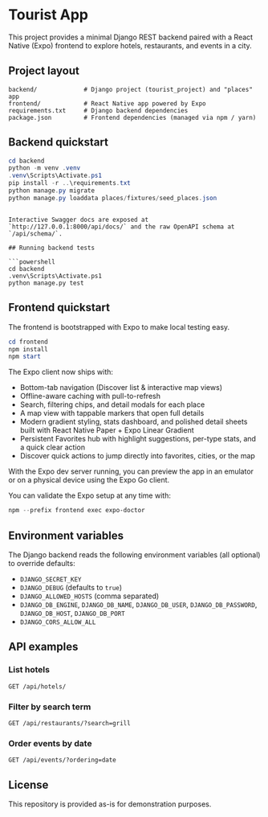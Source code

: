 # Tourist App

This project provides a minimal Django REST backend paired with a React Native (Expo) frontend to explore hotels, restaurants, and events in a city.

## Project layout

```
backend/             # Django project (tourist_project) and "places" app
frontend/            # React Native app powered by Expo
requirements.txt     # Django backend dependencies
package.json         # Frontend dependencies (managed via npm / yarn)
```

## Backend quickstart

```powershell
cd backend
python -m venv .venv
.venv\Scripts\Activate.ps1
pip install -r ..\requirements.txt
python manage.py migrate
python manage.py loaddata places/fixtures/seed_places.json
```
```

Interactive Swagger docs are exposed at `http://127.0.0.1:8000/api/docs/` and the raw OpenAPI schema at `/api/schema/`.

## Running backend tests

```powershell
cd backend
.venv\Scripts\Activate.ps1
python manage.py test
```

## Frontend quickstart

The frontend is bootstrapped with Expo to make local testing easy.

```powershell
cd frontend
npm install
npm start
```

The Expo client now ships with:

- Bottom-tab navigation (Discover list & interactive map views)
- Offline-aware caching with pull-to-refresh
- Search, filtering chips, and detail modals for each place
- A map view with tappable markers that open full details
- Modern gradient styling, stats dashboard, and polished detail sheets built with React Native Paper + Expo Linear Gradient
- Persistent Favorites hub with highlight suggestions, per-type stats, and a quick clear action
- Discover quick actions to jump directly into favorites, cities, or the map

With the Expo dev server running, you can preview the app in an emulator or on a physical device using the Expo Go client.

You can validate the Expo setup at any time with:

```powershell
npm --prefix frontend exec expo-doctor
```

## Environment variables

The Django backend reads the following environment variables (all optional) to override defaults:

- `DJANGO_SECRET_KEY`
- `DJANGO_DEBUG` (defaults to `true`)
- `DJANGO_ALLOWED_HOSTS` (comma separated)
- `DJANGO_DB_ENGINE`, `DJANGO_DB_NAME`, `DJANGO_DB_USER`, `DJANGO_DB_PASSWORD`, `DJANGO_DB_HOST`, `DJANGO_DB_PORT`
- `DJANGO_CORS_ALLOW_ALL`

## API examples

### List hotels

```http
GET /api/hotels/
```

### Filter by search term

```http
GET /api/restaurants/?search=grill
```

### Order events by date

```http
GET /api/events/?ordering=date
```

## License

This repository is provided as-is for demonstration purposes.